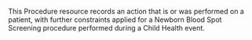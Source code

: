 This Procedure resource records an action that is or was performed on a patient, with further constraints applied for a Newborn Blood Spot Screening procedure performed during a Child Health event.
